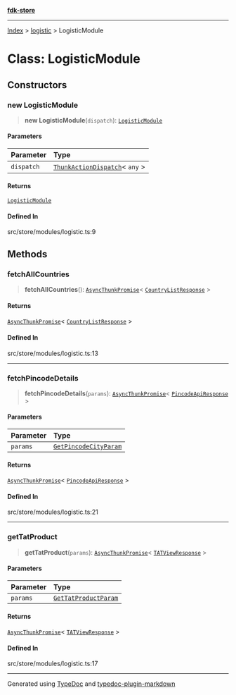 [**fdk-store**](../../README.md)
***

[Index](../../API.md) > [logistic](../README.md) > LogisticModule

# Class: LogisticModule

## Constructors

### new LogisticModule

> **new LogisticModule**(`dispatch`): [`LogisticModule`](class.LogisticModule.md)

#### Parameters

| Parameter | Type |
| :------ | :------ |
| `dispatch` | [`ThunkActionDispatch`](../../theme/internal_/type-aliases/type-alias.ThunkActionDispatch.md)\< `any` \> |

#### Returns

[`LogisticModule`](class.LogisticModule.md)

#### Defined In

src/store/modules/logistic.ts:9

## Methods

### fetchAllCountries

> **fetchAllCountries**(): [`AsyncThunkPromise`](../../theme/internal_/type-aliases/type-alias.AsyncThunkPromise.md)\< [`CountryListResponse`](../internal_/type-aliases/type-alias.CountryListResponse.md) \>

#### Returns

[`AsyncThunkPromise`](../../theme/internal_/type-aliases/type-alias.AsyncThunkPromise.md)\< [`CountryListResponse`](../internal_/type-aliases/type-alias.CountryListResponse.md) \>

#### Defined In

src/store/modules/logistic.ts:13

***

### fetchPincodeDetails

> **fetchPincodeDetails**(`params`): [`AsyncThunkPromise`](../../theme/internal_/type-aliases/type-alias.AsyncThunkPromise.md)\< [`PincodeApiResponse`](../internal_/type-aliases/type-alias.PincodeApiResponse.md) \>

#### Parameters

| Parameter | Type |
| :------ | :------ |
| `params` | [`GetPincodeCityParam`](../internal_/type-aliases/type-alias.GetPincodeCityParam.md) |

#### Returns

[`AsyncThunkPromise`](../../theme/internal_/type-aliases/type-alias.AsyncThunkPromise.md)\< [`PincodeApiResponse`](../internal_/type-aliases/type-alias.PincodeApiResponse.md) \>

#### Defined In

src/store/modules/logistic.ts:21

***

### getTatProduct

> **getTatProduct**(`params`): [`AsyncThunkPromise`](../../theme/internal_/type-aliases/type-alias.AsyncThunkPromise.md)\< [`TATViewResponse`](../internal_/type-aliases/type-alias.TATViewResponse.md) \>

#### Parameters

| Parameter | Type |
| :------ | :------ |
| `params` | [`GetTatProductParam`](../internal_/type-aliases/type-alias.GetTatProductParam.md) |

#### Returns

[`AsyncThunkPromise`](../../theme/internal_/type-aliases/type-alias.AsyncThunkPromise.md)\< [`TATViewResponse`](../internal_/type-aliases/type-alias.TATViewResponse.md) \>

#### Defined In

src/store/modules/logistic.ts:17

***
Generated using [TypeDoc](https://typedoc.org/) and [typedoc-plugin-markdown](https://www.npmjs.com/package/typedoc-plugin-markdown)
